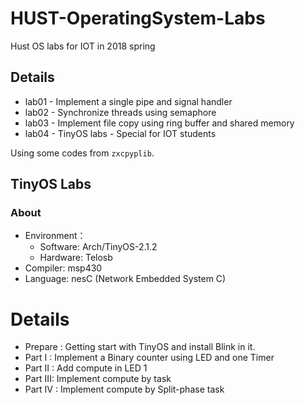 # HUST-OperatingSystem-Labs
Hust OS labs for IOT in 2018 spring

## Details

* lab01 - Implement a single pipe and signal handler
* lab02 - Synchronize threads using semaphore
* lab03 - Implement file copy using ring buffer and shared memory
* lab04 - TinyOS labs - Special for IOT students

Using some codes from `zxcpyplib`.

## TinyOS Labs

### About

* Environment：
  * Software: Arch/TinyOS-2.1.2
  * Hardware: Telosb
* Compiler: msp430
* Language: nesC (Network Embedded System C)

# Details

* Prepare : Getting start with TinyOS and install Blink in it.
* Part  I : Implement a Binary counter using LED and one Timer
* Part II : Add compute in LED 1
* Part III: Implement compute by task
* Part IV : Implement compute by Split-phase task
